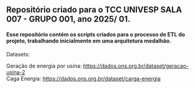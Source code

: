 ## Repositório criado para o TCC UNIVESP SALA 007 - GRUPO 001, ano 2025/ 01. 

#### Esse repositório contém os scripts criados para o processo de ETL do projeto, trabalhando inicialmente em uma arquitetura medalhão.  

Datasets:

Geração de energia por usina: https://dados.ons.org.br/dataset/geracao-usina-2  
Caga Energia: https://dados.ons.org.br/dataset/carga-energia
